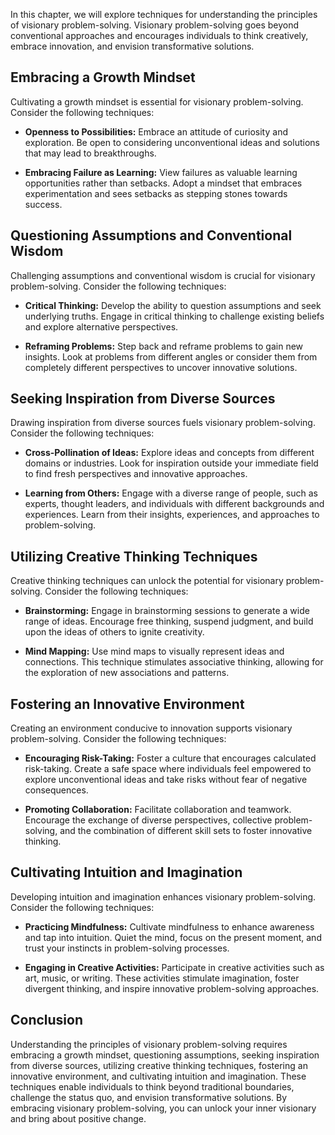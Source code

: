 
In this chapter, we will explore techniques for understanding the principles of visionary problem-solving. Visionary problem-solving goes beyond conventional approaches and encourages individuals to think creatively, embrace innovation, and envision transformative solutions.

Embracing a Growth Mindset
--------------------------

Cultivating a growth mindset is essential for visionary problem-solving. Consider the following techniques:

* **Openness to Possibilities:** Embrace an attitude of curiosity and exploration. Be open to considering unconventional ideas and solutions that may lead to breakthroughs.

* **Embracing Failure as Learning:** View failures as valuable learning opportunities rather than setbacks. Adopt a mindset that embraces experimentation and sees setbacks as stepping stones towards success.

Questioning Assumptions and Conventional Wisdom
-----------------------------------------------

Challenging assumptions and conventional wisdom is crucial for visionary problem-solving. Consider the following techniques:

* **Critical Thinking:** Develop the ability to question assumptions and seek underlying truths. Engage in critical thinking to challenge existing beliefs and explore alternative perspectives.

* **Reframing Problems:** Step back and reframe problems to gain new insights. Look at problems from different angles or consider them from completely different perspectives to uncover innovative solutions.

Seeking Inspiration from Diverse Sources
----------------------------------------

Drawing inspiration from diverse sources fuels visionary problem-solving. Consider the following techniques:

* **Cross-Pollination of Ideas:** Explore ideas and concepts from different domains or industries. Look for inspiration outside your immediate field to find fresh perspectives and innovative approaches.

* **Learning from Others:** Engage with a diverse range of people, such as experts, thought leaders, and individuals with different backgrounds and experiences. Learn from their insights, experiences, and approaches to problem-solving.

Utilizing Creative Thinking Techniques
--------------------------------------

Creative thinking techniques can unlock the potential for visionary problem-solving. Consider the following techniques:

* **Brainstorming:** Engage in brainstorming sessions to generate a wide range of ideas. Encourage free thinking, suspend judgment, and build upon the ideas of others to ignite creativity.

* **Mind Mapping:** Use mind maps to visually represent ideas and connections. This technique stimulates associative thinking, allowing for the exploration of new associations and patterns.

Fostering an Innovative Environment
-----------------------------------

Creating an environment conducive to innovation supports visionary problem-solving. Consider the following techniques:

* **Encouraging Risk-Taking:** Foster a culture that encourages calculated risk-taking. Create a safe space where individuals feel empowered to explore unconventional ideas and take risks without fear of negative consequences.

* **Promoting Collaboration:** Facilitate collaboration and teamwork. Encourage the exchange of diverse perspectives, collective problem-solving, and the combination of different skill sets to foster innovative thinking.

Cultivating Intuition and Imagination
-------------------------------------

Developing intuition and imagination enhances visionary problem-solving. Consider the following techniques:

* **Practicing Mindfulness:** Cultivate mindfulness to enhance awareness and tap into intuition. Quiet the mind, focus on the present moment, and trust your instincts in problem-solving processes.

* **Engaging in Creative Activities:** Participate in creative activities such as art, music, or writing. These activities stimulate imagination, foster divergent thinking, and inspire innovative problem-solving approaches.

Conclusion
----------

Understanding the principles of visionary problem-solving requires embracing a growth mindset, questioning assumptions, seeking inspiration from diverse sources, utilizing creative thinking techniques, fostering an innovative environment, and cultivating intuition and imagination. These techniques enable individuals to think beyond traditional boundaries, challenge the status quo, and envision transformative solutions. By embracing visionary problem-solving, you can unlock your inner visionary and bring about positive change.

